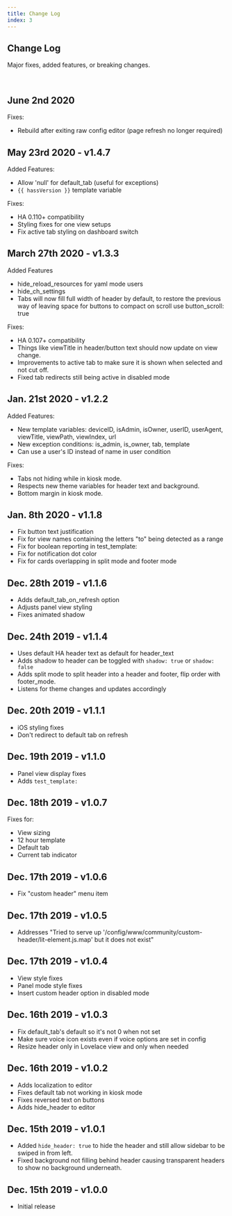 ```yaml
---
title: Change Log
index: 3
---
```


## Change Log

Major fixes, added features, or breaking changes.

<br>

## June 2nd 2020

Fixes:

- Rebuild after exiting raw config editor (page refresh no longer required)

## May 23rd 2020 - v1.4.7

Added Features:

- Allow 'null' for default_tab (useful for exceptions)
- `{{ hassVersion }}` template variable

Fixes:

- HA 0.110+ compatibility
- Styling fixes for one view setups
- Fix active tab styling on dashboard switch

## March 27th 2020 - v1.3.3

Added Features

- hide_reload_resources for yaml mode users
- hide_ch_settings
- Tabs will now fill full width of header by default, to restore the previous way of leaving space for buttons to compact on scroll use button_scroll: true

Fixes:

- HA 0.107+ compatibility
- Things like viewTitle in header/button text should now update on view change.
- Improvements to active tab to make sure it is shown when selected and not cut off.
- Fixed tab redirects still being active in disabled mode

## Jan. 21st 2020 - v1.2.2

Added Features:

- New template variables: deviceID, isAdmin, isOwner, userID, userAgent, viewTitle, viewPath, viewIndex, url
- New exception conditions: is_admin, is_owner, tab, template
- Can use a user's ID instead of name in user condition

Fixes:

- Tabs not hiding while in kiosk mode.
- Respects new theme variables for header text and background.
- Bottom margin in kiosk mode.

## Jan. 8th 2020 - v1.1.8

- Fix button text justification
- Fix for view names containing the letters "to" being detected as a range
- Fix for boolean reporting in test_template:
- Fix for notification dot color
- Fix for cards overlapping in split mode and footer mode

## Dec. 28th 2019 - v1.1.6

- Adds default_tab_on_refresh option
- Adjusts panel view styling
- Fixes animated shadow

## Dec. 24th 2019 - v1.1.4

- Uses default HA header text as default for header_text
- Adds shadow to header can be toggled with `shadow: true` or `shadow: false`
- Adds split mode to split header into a header and footer, flip order with footer_mode.
- Listens for theme changes and updates accordingly

## Dec. 20th 2019 - v1.1.1

- iOS styling fixes
- Don't redirect to default tab on refresh

## Dec. 19th 2019 - v1.1.0

- Panel view display fixes
- Adds `test_template:`

## Dec. 18th 2019 - v1.0.7

Fixes for:

- View sizing
- 12 hour template
- Default tab
- Current tab indicator

## Dec. 17th 2019 - v1.0.6

- Fix "custom header" menu item

## Dec. 17th 2019 - v1.0.5

- Addresses "Tried to serve up '/config/www/community/custom-header/lit-element.js.map' but it does not exist"

## Dec. 17th 2019 - v1.0.4

- View style fixes
- Panel mode style fixes
- Insert custom header option in disabled mode

## Dec. 16th 2019 - v1.0.3

- Fix default_tab's default so it's not 0 when not set
- Make sure voice icon exists even if voice options are set in config
- Resize header only in Lovelace view and only when needed

## Dec. 16th 2019 - v1.0.2

- Adds localization to editor
- Fixes default tab not working in kiosk mode
- Fixes reversed text on buttons
- Adds hide_header to editor

## Dec. 15th 2019 - v1.0.1

- Added `hide_header: true` to hide the header and still allow sidebar to be swiped in from left.
- Fixed background not filling behind header causing transparent headers to show no background underneath.

## Dec. 15th 2019 - v1.0.0

- Initial release
